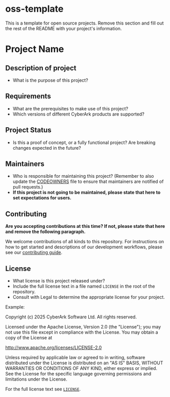 # oss-template

This is a template for open source projects. Remove this section and fill out
the rest of the README with your project's information.

# Project Name

## Description of project

- What is the purpose of this project?

## Requirements

- What are the prerequisites to make use of this project?
- Which versions of different CyberArk products are supported?

## Project Status

- Is this a proof of concept, or a fully functional project? Are breaking
  changes expected in the future?

## Maintainers

- Who is responsible for maintaining this project? (Remember to also update the
  [CODEOWNERS](.github/CODEOWNERS) file to ensure that maintainers are notified
  of pull requests.)
- **If this project is not going to be maintained, please state that here to set
  expectations for users.**

## Contributing

**Are you accepting contributions at this time? If not, please state that here and remove the following paragraph.**

We welcome contributions of all kinds to this repository. For instructions on how to get started and descriptions
of our development workflows, please see our [contributing guide](CONTRIBUTING.md).

## License

- What license is this project released under?
- Include the full license text in a file named `LICENSE` in the root of the
  repository.
- Consult with Legal to determine the appropriate license for your project.

Example:

Copyright (c) 2025 CyberArk Software Ltd. All rights reserved.

Licensed under the Apache License, Version 2.0 (the "License");
you may not use this file except in compliance with the License.
You may obtain a copy of the License at

   <http://www.apache.org/licenses/LICENSE-2.0>

Unless required by applicable law or agreed to in writing, software
distributed under the License is distributed on an "AS IS" BASIS,
WITHOUT WARRANTIES OR CONDITIONS OF ANY KIND, either express or implied.
See the License for the specific language governing permissions and
limitations under the License.

For the full license text see [`LICENSE`](LICENSE).
